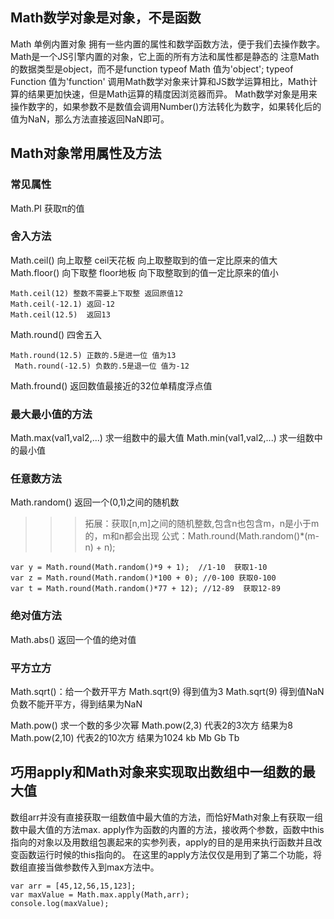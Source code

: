##  Math数学对象是对象，不是函数
Math 单例内置对象 拥有一些内置的属性和数学函数方法，便于我们去操作数字。
Math是一个JS引擎内置的对象，它上面的所有方法和属性都是静态的
注意Math的数据类型是object，而不是function
typeof Math     值为'object';
typeof Function 值为'function'
调用Math数学对象来计算和JS数学运算相比，Math计算的结果更加快速，但是Math运算的精度因浏览器而异。
Math数学对象是用来操作数字的，如果参数不是数值会调用Number()方法转化为数字，如果转化后的值为NaN，那么方法直接返回NaN即可。

## Math对象常用属性及方法

### 常见属性
Math.PI  获取π的值

### 舍入方法
Math.ceil()  向上取整 ceil天花板 向上取整取到的值一定比原来的值大
Math.floor() 向下取整 floor地板  向下取整取到的值一定比原来的值小
```
Math.ceil(12) 整数不需要上下取整 返回原值12
Math.ceil(-12.1) 返回-12
Math.ceil(12.5)  返回13
```

Math.round() 四舍五入
```
Math.round(12.5) 正数的.5是进一位 值为13
 Math.round(-12.5) 负数的.5是退一位 值为-12

```

Math.fround() 返回数值最接近的32位单精度浮点值

### 最大最小值的方法
Math.max(val1,val2,...) 求一组数中的最大值
Math.min(val1,val2,...) 求一组数中的最小值

### 任意数方法
Math.random() 返回一个(0,1)之间的随机数
>>> 拓展：获取[n,m]之间的随机整数,包含n也包含m，n是小于m的，m和n都会出现
公式：Math.round(Math.random()*(m-n) + n);
```
var y = Math.round(Math.random()*9 + 1);  //1-10  获取1-10
var z = Math.round(Math.random()*100 + 0); //0-100 获取0-100
var t = Math.round(Math.random()*77 + 12); //12-89  获取12-89
```


### 绝对值方法
Math.abs() 返回一个值的绝对值

### 平方立方
Math.sqrt()：给一个数开平方
Math.sqrt(9)  得到值为3
Math.sqrt(9)  得到值NaN  负数不能开平方，得到结果为NaN

Math.pow()  求一个数的多少次幂
Math.pow(2,3) 代表2的3次方 结果为8
Math.pow(2,10) 代表2的10次方  结果为1024 
kb Mb Gb Tb

## 巧用apply和Math对象来实现取出数组中一组数的最大值
数组arr并没有直接获取一组数值中最大值的方法，而恰好Math对象上有获取一组数中最大值的方法max.
apply作为函数的内置的方法，接收两个参数，函数中this指向的对象以及用数组包裹起来的实参列表，apply的目的是用来执行函数并且改变函数运行时候的this指向的。
在这里的apply方法仅仅是用到了第二个功能，将数组直接当做参数传入到max方法中。
```
var arr = [45,12,56,15,123];
var maxValue = Math.max.apply(Math,arr);
console.log(maxValue);
```